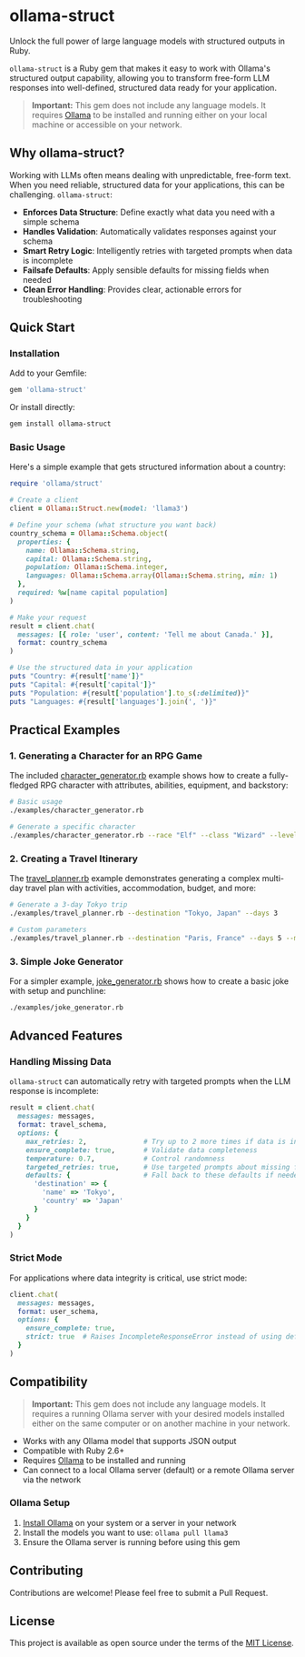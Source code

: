 # ollama-struct

Unlock the full power of large language models with structured outputs in Ruby. 

`ollama-struct` is a Ruby gem that makes it easy to work with Ollama's structured output capability, allowing you to transform free-form LLM responses into well-defined, structured data ready for your application.

> **Important:** This gem does not include any language models. It requires [Ollama](https://ollama.ai/) to be installed and running either on your local machine or accessible on your network.

## Why ollama-struct?

Working with LLMs often means dealing with unpredictable, free-form text. When you need reliable, structured data for your applications, this can be challenging. `ollama-struct`:

- **Enforces Data Structure**: Define exactly what data you need with a simple schema
- **Handles Validation**: Automatically validates responses against your schema
- **Smart Retry Logic**: Intelligently retries with targeted prompts when data is incomplete
- **Failsafe Defaults**: Apply sensible defaults for missing fields when needed
- **Clean Error Handling**: Provides clear, actionable errors for troubleshooting

## Quick Start

### Installation

Add to your Gemfile:

```ruby
gem 'ollama-struct'
```

Or install directly:

```bash
gem install ollama-struct
```

### Basic Usage

Here's a simple example that gets structured information about a country:

```ruby
require 'ollama/struct'

# Create a client
client = Ollama::Struct.new(model: 'llama3')

# Define your schema (what structure you want back)
country_schema = Ollama::Schema.object(
  properties: {
    name: Ollama::Schema.string,
    capital: Ollama::Schema.string,
    population: Ollama::Schema.integer,
    languages: Ollama::Schema.array(Ollama::Schema.string, min: 1)
  },
  required: %w[name capital population]
)

# Make your request
result = client.chat(
  messages: [{ role: 'user', content: 'Tell me about Canada.' }],
  format: country_schema
)

# Use the structured data in your application
puts "Country: #{result['name']}"
puts "Capital: #{result['capital']}"
puts "Population: #{result['population'].to_s(:delimited)}"
puts "Languages: #{result['languages'].join(', ')}"
```

## Practical Examples

### 1. Generating a Character for an RPG Game

The included [character_generator.rb](./examples/character_generator.rb) example shows how to create a fully-fledged RPG character with attributes, abilities, equipment, and backstory:

```bash
# Basic usage
./examples/character_generator.rb

# Generate a specific character
./examples/character_generator.rb --race "Elf" --class "Wizard" --level 12
```

### 2. Creating a Travel Itinerary

The [travel_planner.rb](./examples/travel_planner.rb) example demonstrates generating a complex multi-day travel plan with activities, accommodation, budget, and more:

```bash
# Generate a 3-day Tokyo trip
./examples/travel_planner.rb --destination "Tokyo, Japan" --days 3

# Custom parameters
./examples/travel_planner.rb --destination "Paris, France" --days 5 --model mistral
```

### 3. Simple Joke Generator

For a simpler example, [joke_generator.rb](./examples/joke_generator.rb) shows how to create a basic joke with setup and punchline:

```bash
./examples/joke_generator.rb
```

## Advanced Features

### Handling Missing Data

`ollama-struct` can automatically retry with targeted prompts when the LLM response is incomplete:

```ruby
result = client.chat(
  messages: messages,
  format: travel_schema,
  options: { 
    max_retries: 2,              # Try up to 2 more times if data is incomplete
    ensure_complete: true,       # Validate data completeness
    temperature: 0.7,            # Control randomness
    targeted_retries: true,      # Use targeted prompts about missing fields
    defaults: {                  # Fall back to these defaults if needed
      'destination' => {
        'name' => 'Tokyo',
        'country' => 'Japan'
      }
    }
  }
)
```

### Strict Mode

For applications where data integrity is critical, use strict mode:

```ruby
client.chat(
  messages: messages,
  format: user_schema,
  options: { 
    ensure_complete: true,
    strict: true  # Raises IncompleteResponseError instead of using defaults
  }
)
```

## Compatibility

> **Important:** This gem does not include any language models. It requires a running Ollama server with your desired models installed either on the same computer or on another machine in your network.

- Works with any Ollama model that supports JSON output
- Compatible with Ruby 2.6+
- Requires [Ollama](https://ollama.ai/) to be installed and running
- Can connect to a local Ollama server (default) or a remote Ollama server via the network

### Ollama Setup

1. [Install Ollama](https://ollama.ai/download) on your system or a server in your network
2. Install the models you want to use: `ollama pull llama3`
3. Ensure the Ollama server is running before using this gem

## Contributing

Contributions are welcome! Please feel free to submit a Pull Request.

## License

This project is available as open source under the terms of the [MIT License](LICENSE).


